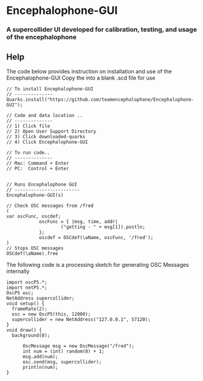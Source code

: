 # Encephalophone-GUI

### A supercollider UI developed for calibration, testing, and usage of the encephalophone

## Help


The code below provides instruction on installation and use of the Encephalophone-GUI
Copy the into a blank .scd file for use

```
// To install Encephalophone-GUI 
// --------------
Quarks.install("https://github.com/teamencephalophone/Encephalophone-GUI");

// Code and data location ..
// --------------
// 1) Click file
// 2) Open User Support Directory
// 3) Click downloaded-quarks
// 4) Click Encephalophone-GUI

// To run code..
// --------------
// Mac: Command + Enter
// PC:  Control + Enter


// Runs Encephalophone GUI
// ------------------------
Encephalophone-GUI(s)

// Check OSC messages from /fred
(
var oscFunc, oscdef;
            oscFunc = { |msg, time, addr|
                    ("getting - " + msg[1]).postln;
            };
            oscdef = OSCdef(\aName, oscFunc, '/fred');
)
// Stops OSC messages
OSCdef(\aName).free
```

The following code is a processing sketch for generating OSC Messages internally 

```
import oscP5.*;
import netP5.*;
OscP5 osc;
NetAddress supercollider;
void setup() {
  frameRate(2);
  osc = new OscP5(this, 12000);
  supercollider = new NetAddress("127.0.0.1", 57120);
}
void draw() {
  background(0);
  
      OscMessage msg = new OscMessage("/fred");
      int num = (int) random(8) + 1;
      msg.add(num);
      osc.send(msg, supercollider);
      println(num);
}
```
